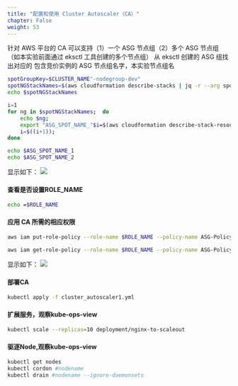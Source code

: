 ```yaml
---
title: "配置和使用 Cluster Autoscaler（CA）"
chapter: False
weight: 53
---
```

针对 AWS 平台的 CA 可以支持（1）一个 ASG 节点组（2）多个 ASG 节点组（如本实验前面通过 eksctl 工具创建的多个节点组）
从 eksctl 创建的 ASG 组找出对应的 包含竞价实例的 ASG 节点组名字，本实验节点组名
```bash
spotGroupKey=$CLUSTER_NAME"-nodegroup-dev"
spotNGStackNames=$(aws cloudformation describe-stacks | jq -r --arg spotGroupKey "$spotGroupKey" '.Stacks[] | select(.StackName | contains($spotGroupKey)) | .StackName')
echo $spotNGStackNames

i=1
for ng in $spotNGStackNames;  do
    echo $ng;
    export "ASG_SPOT_NAME_"$i=$(aws cloudformation describe-stack-resources --stack-name $ng | jq -r '.StackResources[] | select(.ResourceType=="AWS::AutoScaling::AutoScalingGroup") | .PhysicalResourceId')
    i=$((i+1));
done

echo $ASG_SPOT_NAME_1
echo $ASG_SPOT_NAME_2
```
显示如下：
![](/images/ACKToEKS/echo.png)
#### 查看是否设置ROLE_NAME
```bash
echo =$ROLE_NAME
```
#### 应用 CA 所需的相应权限
```bash
aws iam put-role-policy --role-name $ROLE_NAME --policy-name ASG-Policy-For-Worker --policy-document file://k8s-asg-policy.json --region ${AWS_REGION}

aws iam get-role-policy --role-name $ROLE_NAME --policy-name ASG-Policy-For-Worker --region ${AWS_REGION}
```
显示如下：
![](/images/ACKToEKS/policy.png)
#### 部署CA
```bash
kubectl apply -f cluster_autoscaler1.yml
```
#### 扩展服务，观察kube-ops-view
```bash
kubectl scale --replicas=10 deployment/nginx-to-scaleout
```
#### 驱逐Node,观察kube-ops-view
```bash
kubectl get nodes
kubectl cordon #nodename
kubectl drain #nodename --ignore-daemonsets

```

